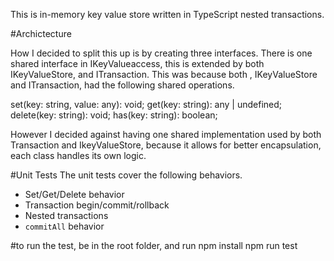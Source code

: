 This is in-memory key value store written in TypeScript nested transactions. 

#Archictecture 

How I decided to split this up is by creating three interfaces. There is one shared interface in IKeyValueaccess, this is extended by both IKeyValueStore, and ITransaction.
This was because both , IKeyValueStore and ITransaction, had the following shared operations.

  set(key: string, value: any): void;
  get(key: string): any | undefined;
  delete(key: string): void;
  has(key: string): boolean;

However I decided against having one shared implementation used by both Transaction and IkeyValueStore, because it allows for better encapsulation, each class handles its own logic. 

#Unit Tests
The unit tests cover the following behaviors.
- Set/Get/Delete behavior
- Transaction begin/commit/rollback
- Nested transactions
- `commitAll` behavior


#to run the test, be in the root folder, and run 
npm install
npm run test